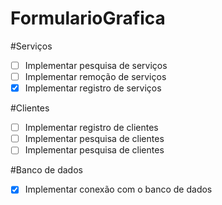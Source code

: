 # FormularioGrafica
#Serviços
- [ ] Implementar pesquisa de serviços
- [ ] Implementar remoção de serviços
- [x] Implementar registro de serviços

#Clientes
- [ ] Implementar registro de clientes
- [ ] Implementar pesquisa de clientes
- [ ] Implementar pesquisa de clientes

#Banco de dados
- [x] Implementar conexão com o banco de dados


